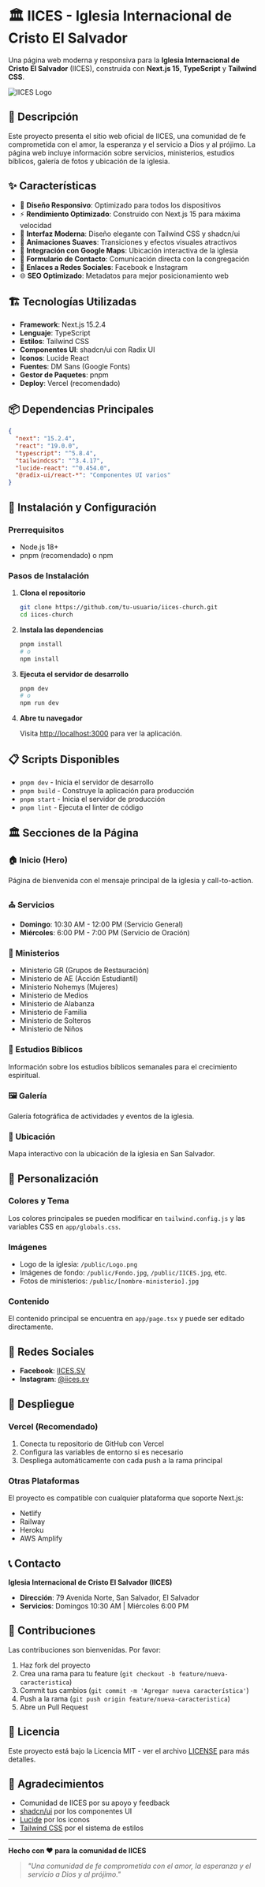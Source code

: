 # 🏛️ IICES - Iglesia Internacional de Cristo El Salvador

Una página web moderna y responsiva para la **Iglesia Internacional de Cristo El Salvador** (IICES), construida con **Next.js 15**, **TypeScript** y **Tailwind CSS**.

![IICES Logo](./public/Logo.png)

## 🌟 Descripción

Este proyecto presenta el sitio web oficial de IICES, una comunidad de fe comprometida con el amor, la esperanza y el servicio a Dios y al prójimo. La página web incluye información sobre servicios, ministerios, estudios bíblicos, galería de fotos y ubicación de la iglesia.

## ✨ Características

- 📱 **Diseño Responsivo**: Optimizado para todos los dispositivos
- ⚡ **Rendimiento Optimizado**: Construido con Next.js 15 para máxima velocidad
- 🎨 **Interfaz Moderna**: Diseño elegante con Tailwind CSS y shadcn/ui
- 🔄 **Animaciones Suaves**: Transiciones y efectos visuales atractivos
- 📍 **Integración con Google Maps**: Ubicación interactiva de la iglesia
- 📧 **Formulario de Contacto**: Comunicación directa con la congregación
- 🔗 **Enlaces a Redes Sociales**: Facebook e Instagram
- 🌐 **SEO Optimizado**: Metadatos para mejor posicionamiento web

## 🏗️ Tecnologías Utilizadas

- **Framework**: Next.js 15.2.4
- **Lenguaje**: TypeScript
- **Estilos**: Tailwind CSS
- **Componentes UI**: shadcn/ui con Radix UI
- **Iconos**: Lucide React
- **Fuentes**: DM Sans (Google Fonts)
- **Gestor de Paquetes**: pnpm
- **Deploy**: Vercel (recomendado)

## 📦 Dependencias Principales

```json
{
  "next": "15.2.4",
  "react": "19.0.0",
  "typescript": "^5.8.4",
  "tailwindcss": "^3.4.17",
  "lucide-react": "^0.454.0",
  "@radix-ui/react-*": "Componentes UI varios"
}
```

## 🚀 Instalación y Configuración

### Prerrequisitos

- Node.js 18+ 
- pnpm (recomendado) o npm

### Pasos de Instalación

1. **Clona el repositorio**
   ```bash
   git clone https://github.com/tu-usuario/iices-church.git
   cd iices-church
   ```

2. **Instala las dependencias**
   ```bash
   pnpm install
   # o
   npm install
   ```

3. **Ejecuta el servidor de desarrollo**
   ```bash
   pnpm dev
   # o
   npm run dev
   ```

4. **Abre tu navegador**
   
   Visita [http://localhost:3000](http://localhost:3000) para ver la aplicación.

## 📋 Scripts Disponibles

- `pnpm dev` - Inicia el servidor de desarrollo
- `pnpm build` - Construye la aplicación para producción
- `pnpm start` - Inicia el servidor de producción
- `pnpm lint` - Ejecuta el linter de código

## 🏛️ Secciones de la Página

### 🏠 Inicio (Hero)
Página de bienvenida con el mensaje principal de la iglesia y call-to-action.

### ⛪ Servicios
- **Domingo**: 10:30 AM - 12:00 PM (Servicio General)
- **Miércoles**: 6:00 PM - 7:00 PM (Servicio de Oración)

### 👥 Ministerios
- Ministerio GR (Grupos de Restauración)
- Ministerio de AE (Acción Estudiantil)
- Ministerio Nohemys (Mujeres)
- Ministerio de Medios
- Ministerio de Alabanza
- Ministerio de Familia
- Ministerio de Solteros
- Ministerio de Niños

### 📖 Estudios Bíblicos
Información sobre los estudios bíblicos semanales para el crecimiento espiritual.

### 🖼️ Galería
Galería fotográfica de actividades y eventos de la iglesia.

### 📍 Ubicación
Mapa interactivo con la ubicación de la iglesia en San Salvador.

## 🎨 Personalización

### Colores y Tema
Los colores principales se pueden modificar en `tailwind.config.js` y las variables CSS en `app/globals.css`.

### Imágenes
- Logo de la iglesia: `/public/Logo.png`
- Imágenes de fondo: `/public/Fondo.jpg`, `/public/IICES.jpg`, etc.
- Fotos de ministerios: `/public/[nombre-ministerio].jpg`

### Contenido
El contenido principal se encuentra en `app/page.tsx` y puede ser editado directamente.

## 📱 Redes Sociales

- **Facebook**: [IICES.SV](https://www.facebook.com/IICES.SV)
- **Instagram**: [@iices.sv](https://www.instagram.com/iices.sv)

## 🚀 Despliegue

### Vercel (Recomendado)

1. Conecta tu repositorio de GitHub con Vercel
2. Configura las variables de entorno si es necesario
3. Despliega automáticamente con cada push a la rama principal

### Otras Plataformas

El proyecto es compatible con cualquier plataforma que soporte Next.js:
- Netlify
- Railway
- Heroku
- AWS Amplify

## 📞 Contacto

**Iglesia Internacional de Cristo El Salvador (IICES)**
- **Dirección**: 79 Avenida Norte, San Salvador, El Salvador
- **Servicios**: Domingos 10:30 AM | Miércoles 6:00 PM

## 🤝 Contribuciones

Las contribuciones son bienvenidas. Por favor:

1. Haz fork del proyecto
2. Crea una rama para tu feature (`git checkout -b feature/nueva-caracteristica`)
3. Commit tus cambios (`git commit -m 'Agregar nueva característica'`)
4. Push a la rama (`git push origin feature/nueva-caracteristica`)
5. Abre un Pull Request

## 📄 Licencia

Este proyecto está bajo la Licencia MIT - ver el archivo [LICENSE](LICENSE) para más detalles.

## 🙏 Agradecimientos

- Comunidad de IICES por su apoyo y feedback
- [shadcn/ui](https://ui.shadcn.com/) por los componentes UI
- [Lucide](https://lucide.dev/) por los iconos
- [Tailwind CSS](https://tailwindcss.com/) por el sistema de estilos

---

**Hecho con ❤️ para la comunidad de IICES**

> *"Una comunidad de fe comprometida con el amor, la esperanza y el servicio a Dios y al prójimo."*